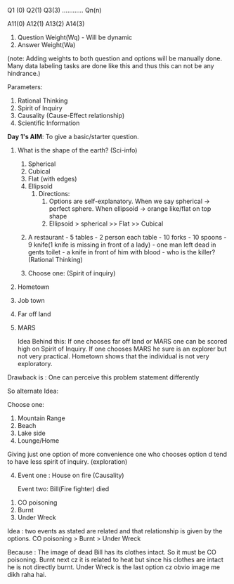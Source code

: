 

Q1 (0) 				Q2(1) 		Q3(3) ………… Qn(n)

A11(0) A12(1) A13(2) A14(3)



1.  Question Weight(Wq) - Will be dynamic 
1.  Answer Weight(Wa)

(note: Adding weights to both question and options will be manually done. Many data labeling tasks are done like this and thus this can not be any hindrance.)

Parameters:



1.  Rational Thinking
1.  Spirit of Inquiry
1.  Causality (Cause-Effect relationship)
1.  Scientific Information

**Day 1's AIM**: To give a basic/starter question.



1.  What is the shape of the earth? (Sci-info)
    1.  Spherical
    1.  Cubical 
    1.  Flat (with edges)
    1.  Ellipsoid 
        1.  Directions: 
            1.  Options are self-explanatory. When we say spherical -> perfect sphere. When ellipsoid -> orange like/flat on top shape
            1.  Ellipsoid > spherical >> Flat >> Cubical

       2)  A restaurant - 5 tables - 2 person each table - 10 forks - 10 spoons - 9 knife(1 knife is missing in front of a lady)  - one man left dead in gents toilet - a knife in front of him with blood - who is the killer? (Rational Thinking) 

      3) Choose one: (Spirit of inquiry)



1.  Hometown
1.  Job town
1.  Far off land
1.  MARS

	Idea Behind this: If one chooses far off land or MARS one can be scored high on Spirit of Inquiry. If one chooses MARS he sure is an explorer but not very practical. Hometown shows that the individual is not very exploratory. 

Drawback is : One can perceive this problem statement differently

So alternate Idea:

Choose one:



1.  Mountain Range
1.  Beach
1.  Lake side
1.  Lounge/Home

Giving just one option of more convenience one who chooses option d tend to have less spirit of inquiry. (exploration)

4) Event one : House on fire (Causality) 

    Event two: Bill(Fire fighter) died



1.  CO poisoning 
1.  Burnt
1.  Under Wreck

Idea : two events as stated are related and that relationship is given by the options. CO poisoning > Burnt > Under Wreck

Because : The image of dead Bill has its clothes intact. So it must be CO poisoning. Burnt next cz it is related to heat but since his clothes are intact he is not directly burnt. Under Wreck is the last option cz obvio image me dikh raha hai. 
